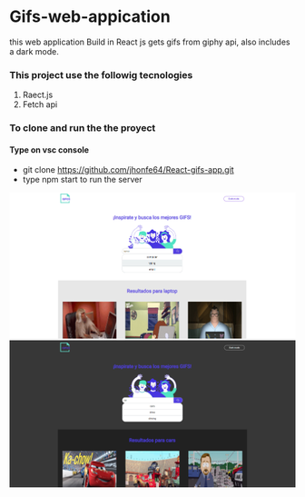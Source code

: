# Gifs-web-appication

this web application Build in React js gets gifs from giphy api, also includes a dark mode.

### This project use the followig tecnologies

1. Raect.js
2. Fetch api


### To clone and run the the proyect

#### Type on vsc console

- git clone https://github.com/jhonfe64/React-gifs-app.git
- type npm start to run the server 

![](https://github.com/jhonfe64/React-gifs-app/blob/master/lightMode.jpg?raw=true)
![](https://github.com/jhonfe64/React-gifs-app/blob/master/darkmode.jpg?raw=true)
